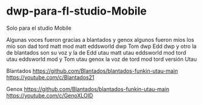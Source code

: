 # dwp-para-fl-studio-Mobile
Solo para el studio Mobile

Algunas voces fueron gracias a blantados y 
genox algunos fueron míos los mío 
son dad tord matt mod matt eddsworld dwp Tom dwp
Edd dwp
y otro la de blantados son su voz y la de
Edd utau matt utau eddsworld mod tord utau eddsworld mod y 
Tom utau genox la voz de tord mod tord versión Utau

Blantados
https://github.com/Blantados/blantados-funkin-utau-main
https://youtube.com/c/Blantados21

Genox
https://github.com/Blantados/blantados-funkin-utau-main
https://youtube.com/c/GenoXLOID
